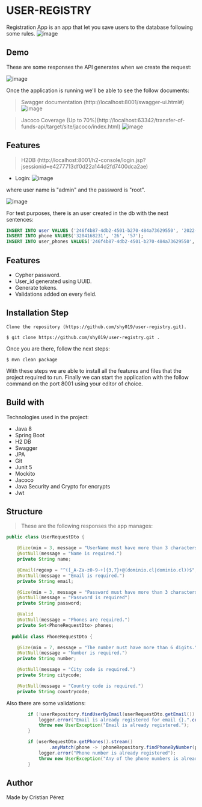 # USER-REGISTRY

Registration App is an app that let you save users to the database following some rules.
![image](https://user-images.githubusercontent.com/33939388/197276243-aa416cac-1ddc-4cea-bc4e-b3379ac02d09.png)

## Demo
These are some responses the API generates when we create the request:

![image](https://user-images.githubusercontent.com/33939388/197271190-34e6375f-17cf-4fb3-833e-3ec016f46b8a.png)

Once the application is running we'll be able to see the follow documents:

> Swagger documentation (http://localhost:8001/swagger-ui.html#)
![image](https://user-images.githubusercontent.com/33939388/197271381-3cce4710-cd66-4177-ba3c-01120f92dc03.png)

> Jacoco Coverage (Up to 70%)(http://localhost:63342/transfer-of-funds-api/target/site/jacoco/index.html)
![image](https://user-images.githubusercontent.com/33939388/197271466-f20083c1-88fd-4c48-9fb5-9a67e312a3df.png)
## Features

> H2DB (http://localhost:8001/h2-console/login.jsp?jsessionid=e4277713df0d22a144d2fd7400dca2ae)
- Login:
![image](https://user-images.githubusercontent.com/33939388/197272957-f7b33156-0a6e-4a9f-9c10-194bcf39e063.png)

where user name is "admin" and the password is "root".

![image](https://user-images.githubusercontent.com/33939388/197273051-3c46a360-4034-402c-8aa3-a1cda847a635.png)

For test purposes, there is an user created in the db with the next sentences:
```sql
INSERT INTO user VALUES ('246f4b87-4db2-4501-b270-484a73629550', '2022-10-21', 'pgcarlos@dominio.cl', TRUE, '2022-10-21', NULL, 'Carlos Perez', 'password','eyJhbGciOiJIUzUxMiJ9.eyJzdWIiOiJKdWFuIFJvZHJpZ3VleiIsImlhdCI6MTY2NjM1ODYyNiwiZXhwIjoxNjY3MjIyNjI2fQ.A_gJTVFNGtsXPmcxeKoa6K3sB3boCVByCEG_fB7NN1Wiwmw3NxMsaiDdIMymtmjyYBIlh0sGsXP1A_s8t9dkvg');
INSERT INTO phone VALUES('3204168231', '26', '57');
INSERT INTO user_phones VALUES('246f4b87-4db2-4501-b270-484a73629550', '3204168231');
```

## Features
- Cypher password.
- User_id generated using UUID.
- Generate tokens.
- Validations added on every field.

## Installation Step

	Clone the repository (https://github.com/shy019/user-registry.git).

`$ git clone https://github.com/shy019/user-registry.git .`

Once you are there, follow the next steps:

`$ mvn clean package`

With these steps we are able to install all the features and files that the project required to run.
Finally we can start the application with the follow command on the port 8001 using your editor of choice.

## Build with

Technologies used in the project:
- Java 8
- Spring Boot
- H2 DB
- Swagger
- JPA
- Git
- Junit 5
- Mockito
- Jacoco
- Java Security and Crypto for encrypts
- Jwt

## Structure

> These are the following responses the app manages:
```java
public class UserRequestDto {

	@Size(min = 3, message = "UserName must have more than 3 characters.")
	@NotNull(message = "Name is required.")
	private String name;

	@Email(regexp = "^([_A-Za-z0-9-+]{3,7}+@(dominio.cl|dominio.cl))$", message = "The email must have to apply next format: aaaaaaa@dominio.cl")
	@NotNull(message = "Email is required.")
	private String email;

	@Size(min = 3, message = "Password must have more than 3 characters.")
	@NotNull(message = "Password is required")
	private String password;

	@Valid
	@NotNull(message = "Phones are required.")
	private Set<PhoneRequestDto> phones;
  
  public class PhoneRequestDto {

	@Size(min = 7, message = "The number must have more than 6 digits.")
	@NotNull(message = "Number is required.")
	private String number;

	@NotNull(message = "City code is required.")
	private String citycode;

	@NotNull(message = "Country code is required.")
	private String countrycode;
```
Also there are some validations:

```java
		if (!userRepository.findUserByEmail(userRequestDto.getEmail()).isEmpty()) {
			logger.error("Email is already registered for email {}.".concat(userRequestDto.getEmail()));
			throw new UserException("Email is already registered.");
		}

		if (userRequestDto.getPhones().stream()
				.anyMatch(phone -> !phoneRepository.findPhoneByNumber(phone.getNumber()).isEmpty())) {
			logger.error("Phone number is already registered");
			throw new UserException("Any of the phone numbers is already registered.");
		}
```

## Author
Made by Cristian Pérez
